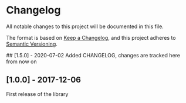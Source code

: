 # Changelog
All notable changes to this project will be documented in this file.

The format is based on [Keep a Changelog](https://keepachangelog.com/en/1.0.0/),
and this project adheres to
[Semantic Versioning](https://semver.org/spec/v2.0.0.html).

## [1.5.0] - 2020-07-02
Added CHANGELOG, changes are tracked here from now on

## [1.0.0] - 2017-12-06
First release of the library
